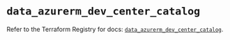 # `data_azurerm_dev_center_catalog`

Refer to the Terraform Registry for docs: [`data_azurerm_dev_center_catalog`](https://registry.terraform.io/providers/hashicorp/azurerm/4.40.0/docs/data-sources/dev_center_catalog).
